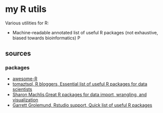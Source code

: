 # my R utils
Various utilities for R: 

* Machine-readable annotated list of useful R packages (not exhaustive, biased towards bioinformatics)
P
## sources
### packages
* [awesome-R](https://github.com/qinwf/awesome-R)
* [tomaztsql, R bloggers, Essential list of useful R packages for data scientists](https://www.r-bloggers.com/2020/04/essential-list-of-useful-r-packages-for-data-scientists/)
* [Sharon Machlis,Great R packages for data import, wrangling, and visualization](https://www.computerworld.com/article/2921176/great-r-packages-for-data-import-wrangling-visualization.html)
* [Garrett Grolemund, Rstudio support, Quick list of useful R packages](https://support.rstudio.com/hc/en-us/articles/201057987-Quick-list-of-useful-R-packages)